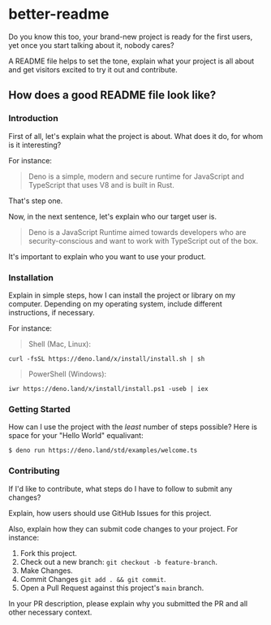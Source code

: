# better-readme

Do you know this too, your brand-new project is ready for the first users, yet once you start talking about it, nobody cares?

A README file helps to set the tone, explain what your project is all about and get visitors excited to try it out and contribute.

## How does a good README file look like?

### Introduction

First of all, let's explain what the project is about. What does it do, for whom is it interesting?

For instance: 

> Deno is a simple, modern and secure runtime for JavaScript and TypeScript that uses V8 and is built in Rust.

That's step one. 

Now, in the next sentence, let's explain who our target user is. 

> Deno is a JavaScript Runtime aimed towards developers who are security-conscious and want to work with TypeScript out of the box.

It's important to explain who you want to use your product. 

### Installation

Explain in simple steps, how I can install the project or library on my computer. Depending on my operating system, include different instructions, if necessary.

For instance:

> Shell (Mac, Linux):

`curl -fsSL https://deno.land/x/install/install.sh | sh`

> PowerShell (Windows):

`iwr https://deno.land/x/install/install.ps1 -useb | iex`

### Getting Started

How can I use the project with the *least* number of steps possible? Here is space for your "Hello World" equalivant:

`$ deno run https://deno.land/std/examples/welcome.ts`

### Contributing

If I'd like to contribute, what steps do I have to follow to submit any changes?

Explain, how users should use GitHub Issues for this project. 

Also, explain how they can submit code changes to your project. For instance:

1. Fork this project.
2. Check out a new branch: `git checkout -b feature-branch`.
3. Make Changes.
4. Commit Changes `git add . && git commit`. 
5. Open a Pull Request against this project's `main` branch.

In your PR description, please explain why you submitted the PR and all other necessary context.
